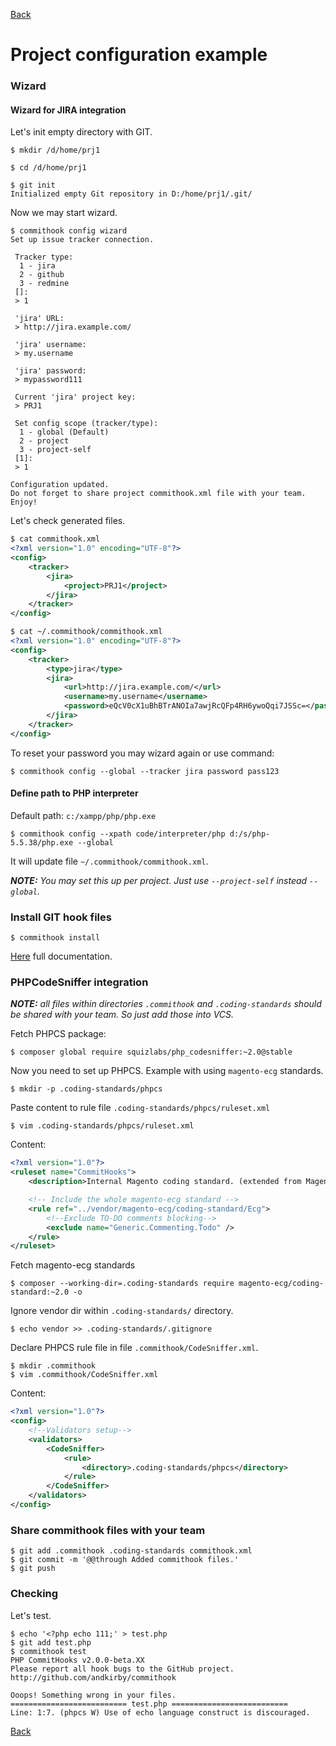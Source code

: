 [Back](../README.md)

# Project configuration example

### Wizard
#### Wizard for JIRA integration
Let's init empty directory with GIT.
```shell
$ mkdir /d/home/prj1

$ cd /d/home/prj1

$ git init
Initialized empty Git repository in D:/home/prj1/.git/
```
Now we may start wizard.
```
$ commithook config wizard
Set up issue tracker connection.

 Tracker type:
  1 - jira
  2 - github
  3 - redmine
 []:
 > 1

 'jira' URL:
 > http://jira.example.com/

 'jira' username:
 > my.username

 'jira' password:
 > mypassword111

 Current 'jira' project key:
 > PRJ1

 Set config scope (tracker/type):
  1 - global (Default)
  2 - project
  3 - project-self
 [1]:
 > 1

Configuration updated.
Do not forget to share project commithook.xml file with your team.
Enjoy!
```
Let's check generated files.
```xml
$ cat commithook.xml
<?xml version="1.0" encoding="UTF-8"?>
<config>
    <tracker>
        <jira>
            <project>PRJ1</project>
        </jira>
    </tracker>
</config>

$ cat ~/.commithook/commithook.xml
<?xml version="1.0" encoding="UTF-8"?>
<config>
    <tracker>
        <type>jira</type>
        <jira>
            <url>http://jira.example.com/</url>
            <username>my.username</username>
            <password>eQcV0cX1uBhBTrANOIa7awjRcQFp4RH6ywoQqi7JSSc=</password>
        </jira>
    </tracker>
</config>
```
To reset your password you may wizard again or use command:
```
$ commithook config --global --tracker jira password pass123
```

#### Define path to PHP interpreter
Default path: `c:/xampp/php/php.exe`
```
$ commithook config --xpath code/interpreter/php d:/s/php-5.5.38/php.exe --global
```
It will update file `~/.commithook/commithook.xml`.

_**NOTE:** You may set this up per project. Just use `--project-self` instead `--global`._

### Install GIT hook files
```
$ commithook install
```
[Here](hooks-installation.md) full documentation.

### PHPCodeSniffer integration
_**NOTE:** all files within directories `.commithook` and `.coding-standards` should be shared with your team. So just add those into VCS._

Fetch PHPCS package:
```
$ composer global require squizlabs/php_codesniffer:~2.0@stable
```

Now you need to set up PHPCS. Example with using `magento-ecg` standards.
```shell
$ mkdir -p .coding-standards/phpcs
```
Paste content to rule file `.coding-standards/phpcs/ruleset.xml`
```
$ vim .coding-standards/phpcs/ruleset.xml
```
Content:
```xml
<?xml version="1.0"?>
<ruleset name="CommitHooks">
    <description>Internal Magento coding standard. (extended from Magento ECG)</description>

    <!-- Include the whole magento-ecg standard -->
    <rule ref="../vendor/magento-ecg/coding-standard/Ecg">
        <!--Exclude TO-DO comments blocking-->
        <exclude name="Generic.Commenting.Todo" />
    </rule>
</ruleset>
```
Fetch magento-ecg standards
```
$ composer --working-dir=.coding-standards require magento-ecg/coding-standard:~2.0 -o
```
Ignore vendor dir within `.coding-standards/` directory.
```
$ echo vendor >> .coding-standards/.gitignore
```

Declare PHPCS rule file in file `.commithook/CodeSniffer.xml`.
```
$ mkdir .commithook
$ vim .commithook/CodeSniffer.xml
```
Content:
```xml
<?xml version="1.0"?>
<config>
    <!--Validators setup-->
    <validators>
        <CodeSniffer>
            <rule>
                <directory>.coding-standards/phpcs</directory>
            </rule>
        </CodeSniffer>
    </validators>
</config>
```
### Share commithook files with your team
```
$ git add .commithook .coding-standards commithook.xml
$ git commit -m '@@through Added commithook files.'
$ git push
```
### Checking
Let's test.
```
$ echo '<?php echo 111;' > test.php
$ git add test.php
$ commithook test
PHP CommitHooks v2.0.0-beta.XX
Please report all hook bugs to the GitHub project.
http://github.com/andkirby/commithook

Ooops! Something wrong in your files.
========================== test.php ==========================
Line: 1:7. (phpcs W) Use of echo language construct is discouraged.
```

[Back](../README.md)

